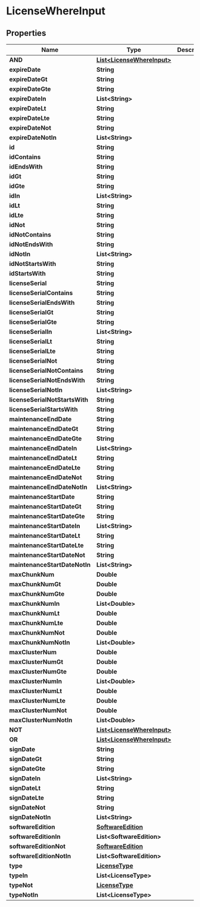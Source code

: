 

# LicenseWhereInput


## Properties

Name | Type | Description | Notes
------------ | ------------- | ------------- | -------------
**AND** | [**List&lt;LicenseWhereInput&gt;**](LicenseWhereInput.md) |  |  [optional]
**expireDate** | **String** |  |  [optional]
**expireDateGt** | **String** |  |  [optional]
**expireDateGte** | **String** |  |  [optional]
**expireDateIn** | **List&lt;String&gt;** |  |  [optional]
**expireDateLt** | **String** |  |  [optional]
**expireDateLte** | **String** |  |  [optional]
**expireDateNot** | **String** |  |  [optional]
**expireDateNotIn** | **List&lt;String&gt;** |  |  [optional]
**id** | **String** |  |  [optional]
**idContains** | **String** |  |  [optional]
**idEndsWith** | **String** |  |  [optional]
**idGt** | **String** |  |  [optional]
**idGte** | **String** |  |  [optional]
**idIn** | **List&lt;String&gt;** |  |  [optional]
**idLt** | **String** |  |  [optional]
**idLte** | **String** |  |  [optional]
**idNot** | **String** |  |  [optional]
**idNotContains** | **String** |  |  [optional]
**idNotEndsWith** | **String** |  |  [optional]
**idNotIn** | **List&lt;String&gt;** |  |  [optional]
**idNotStartsWith** | **String** |  |  [optional]
**idStartsWith** | **String** |  |  [optional]
**licenseSerial** | **String** |  |  [optional]
**licenseSerialContains** | **String** |  |  [optional]
**licenseSerialEndsWith** | **String** |  |  [optional]
**licenseSerialGt** | **String** |  |  [optional]
**licenseSerialGte** | **String** |  |  [optional]
**licenseSerialIn** | **List&lt;String&gt;** |  |  [optional]
**licenseSerialLt** | **String** |  |  [optional]
**licenseSerialLte** | **String** |  |  [optional]
**licenseSerialNot** | **String** |  |  [optional]
**licenseSerialNotContains** | **String** |  |  [optional]
**licenseSerialNotEndsWith** | **String** |  |  [optional]
**licenseSerialNotIn** | **List&lt;String&gt;** |  |  [optional]
**licenseSerialNotStartsWith** | **String** |  |  [optional]
**licenseSerialStartsWith** | **String** |  |  [optional]
**maintenanceEndDate** | **String** |  |  [optional]
**maintenanceEndDateGt** | **String** |  |  [optional]
**maintenanceEndDateGte** | **String** |  |  [optional]
**maintenanceEndDateIn** | **List&lt;String&gt;** |  |  [optional]
**maintenanceEndDateLt** | **String** |  |  [optional]
**maintenanceEndDateLte** | **String** |  |  [optional]
**maintenanceEndDateNot** | **String** |  |  [optional]
**maintenanceEndDateNotIn** | **List&lt;String&gt;** |  |  [optional]
**maintenanceStartDate** | **String** |  |  [optional]
**maintenanceStartDateGt** | **String** |  |  [optional]
**maintenanceStartDateGte** | **String** |  |  [optional]
**maintenanceStartDateIn** | **List&lt;String&gt;** |  |  [optional]
**maintenanceStartDateLt** | **String** |  |  [optional]
**maintenanceStartDateLte** | **String** |  |  [optional]
**maintenanceStartDateNot** | **String** |  |  [optional]
**maintenanceStartDateNotIn** | **List&lt;String&gt;** |  |  [optional]
**maxChunkNum** | **Double** |  |  [optional]
**maxChunkNumGt** | **Double** |  |  [optional]
**maxChunkNumGte** | **Double** |  |  [optional]
**maxChunkNumIn** | **List&lt;Double&gt;** |  |  [optional]
**maxChunkNumLt** | **Double** |  |  [optional]
**maxChunkNumLte** | **Double** |  |  [optional]
**maxChunkNumNot** | **Double** |  |  [optional]
**maxChunkNumNotIn** | **List&lt;Double&gt;** |  |  [optional]
**maxClusterNum** | **Double** |  |  [optional]
**maxClusterNumGt** | **Double** |  |  [optional]
**maxClusterNumGte** | **Double** |  |  [optional]
**maxClusterNumIn** | **List&lt;Double&gt;** |  |  [optional]
**maxClusterNumLt** | **Double** |  |  [optional]
**maxClusterNumLte** | **Double** |  |  [optional]
**maxClusterNumNot** | **Double** |  |  [optional]
**maxClusterNumNotIn** | **List&lt;Double&gt;** |  |  [optional]
**NOT** | [**List&lt;LicenseWhereInput&gt;**](LicenseWhereInput.md) |  |  [optional]
**OR** | [**List&lt;LicenseWhereInput&gt;**](LicenseWhereInput.md) |  |  [optional]
**signDate** | **String** |  |  [optional]
**signDateGt** | **String** |  |  [optional]
**signDateGte** | **String** |  |  [optional]
**signDateIn** | **List&lt;String&gt;** |  |  [optional]
**signDateLt** | **String** |  |  [optional]
**signDateLte** | **String** |  |  [optional]
**signDateNot** | **String** |  |  [optional]
**signDateNotIn** | **List&lt;String&gt;** |  |  [optional]
**softwareEdition** | [**SoftwareEdition**](SoftwareEdition.md) |  |  [optional]
**softwareEditionIn** | **List&lt;SoftwareEdition&gt;** |  |  [optional]
**softwareEditionNot** | [**SoftwareEdition**](SoftwareEdition.md) |  |  [optional]
**softwareEditionNotIn** | **List&lt;SoftwareEdition&gt;** |  |  [optional]
**type** | [**LicenseType**](LicenseType.md) |  |  [optional]
**typeIn** | **List&lt;LicenseType&gt;** |  |  [optional]
**typeNot** | [**LicenseType**](LicenseType.md) |  |  [optional]
**typeNotIn** | **List&lt;LicenseType&gt;** |  |  [optional]



